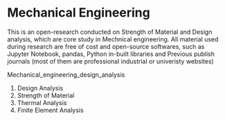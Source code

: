 # Mechanical Engineering

This is an open-research conducted on Strength of Material and Design analysis, which are core study in Mechnical engineering. All material used during research are free of cost and open-source softwares, such as Jupyter Notebook, pandas, Python in-built libraries and Previous publish journals (most of them are professional industrial or univeristy websites)

Mechanical_engineering_design_analysis

1. Design Analysis
2. Strength of Material
3. Thermal Analysis
4. Finite Element Analysis





